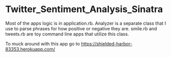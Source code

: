 # Twitter_Sentiment_Analysis_Sinatra

Most of the apps logic is in application.rb. Analyzer is a separate class that I use to parse phrases for how positive or negative they are.
smile.rb and tweets.rb are toy command line apps that utilize this class.

To muck around with this app go to https://shielded-harbor-83353.herokuapp.com/